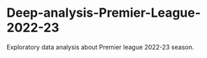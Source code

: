 # Deep-analysis-Premier-League-2022-23
Exploratory data analysis about Premier league 2022-23 season.
